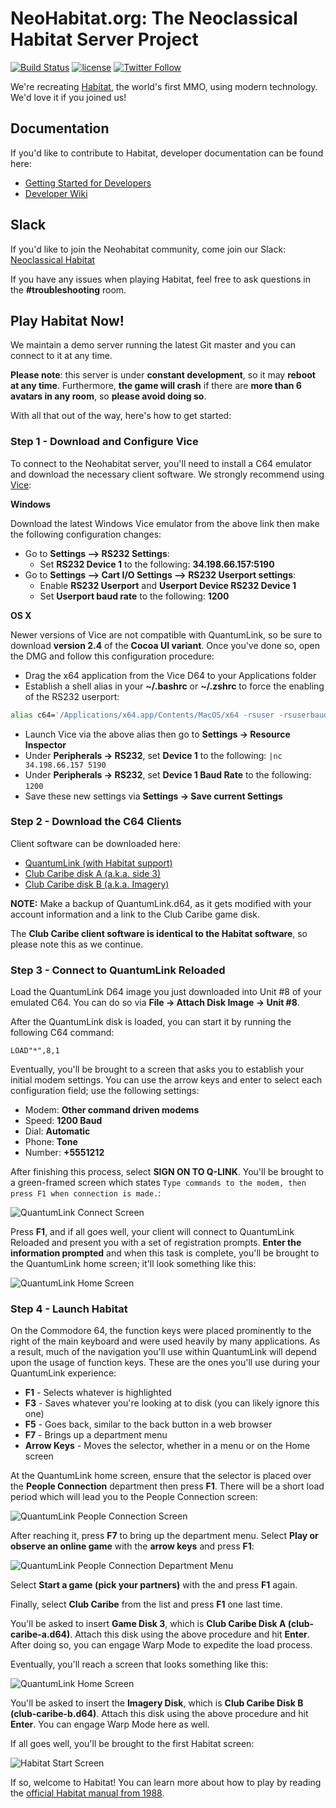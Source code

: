 NeoHabitat.org: The Neoclassical Habitat Server Project
=======================================================

[![Build Status](https://travis-ci.org/frandallfarmer/neohabitat.svg?branch=master)](https://travis-ci.org/frandallfarmer/neohabitat)
[![license](https://img.shields.io/github/license/mashape/apistatus.svg)](https://github.com/frandallfarmer/neohabitat/blob/master/LICENSE)
[![Twitter Follow](https://img.shields.io/twitter/follow/NeoHabitatProj.svg?style=social&label=Follow)](https://twitter.com/NeoHabitatProj)

We're recreating [Habitat](https://en.wikipedia.org/wiki/Habitat_(video_game)), the world's first MMO, using modern technology.  We'd love it if you joined us!

Documentation
-------------

If you'd like to contribute to Habitat, developer documentation can be found here:

  - [Getting Started for Developers](https://github.com/frandallfarmer/neohabitat/blob/master/docs/getting_started.md)
  - [Developer Wiki](https://github.com/frandallfarmer/neohabitat/wiki/Developers-Documentation)

Slack
-----

If you'd like to join the Neohabitat community, come join our Slack: [Neoclassical Habitat](https://neohabitat.slack.com)

If you have any issues when playing Habitat, feel free to ask questions in the **#troubleshooting** room.

Play Habitat Now!
-----------------

We maintain a demo server running the latest Git master and you can connect to it at any time.

**Please note**: this server is under **constant development**, so it may **reboot at any time**.  Furthermore, **the game will crash** if there are **more than 6 avatars in any room**, so **please avoid doing so**.

With all that out of the way, here's how to get started:

### Step 1 - Download and Configure Vice

To connect to the Neohabitat server, you'll need to install a C64 emulator and download the necessary client software.  We strongly recommend using [Vice](http://vice-emu.sourceforge.net/):

**Windows**

Download the latest Windows Vice emulator from the above link then make the following configuration changes:

- Go to **Settings –> RS232 Settings**:
  - Set **RS232 Device 1** to the following: **34.198.66.157:5190**
- Go to **Settings –> Cart I/O Settings –> RS232 Userport settings**:
  - Enable **RS232 Userport** and **Userport Device RS232 Device 1**
  - Set **Userport baud rate** to the following: **1200**

**OS X**

Newer versions of Vice are not compatible with QuantumLink, so be sure to download **version 2.4** of the **Cocoa UI variant**.  Once you've done so, open the DMG and follow this configuration procedure:

- Drag the x64 application from the Vice D64 to your Applications folder
- Establish a shell alias in your **~/.bashrc** or **~/.zshrc** to force the enabling of the RS232 userport:

```bash
alias c64='/Applications/x64.app/Contents/MacOS/x64 -rsuser -rsuserbaud 1200 -rsuserdev 0'
```

- Launch Vice via the above alias then go to **Settings -> Resource Inspector**
- Under **Peripherals -> RS232**, set **Device 1** to the following: ```|nc 34.198.66.157 5190```
- Under **Peripherals -> RS232**, set **Device 1 Baud Rate** to the following: ```1200```
- Save these new settings via **Settings -> Save current Settings**

### Step 2 - Download the C64 Clients

Client software can be downloaded here:

- [QuantumLink (with Habitat support)](https://s3.amazonaws.com/ssalevan/neohabitat/QuantumLink.d64)
- [Club Caribe disk A (a.k.a. side 3)](https://s3.amazonaws.com/ssalevan/neohabitat/club-caribe-a.d64)
- [Club Caribe disk B (a.k.a. Imagery)](https://s3.amazonaws.com/ssalevan/neohabitat/club-caribe-b.d64)

**NOTE:** Make a backup of QuantumLink.d64, as it gets modified with your account information and a link to the Club Caribe game disk.

The **Club Caribe client software is identical to the Habitat software**, so please note this as we continue.

### Step 3 - Connect to QuantumLink Reloaded

Load the QuantumLink D64 image you just downloaded into Unit #8 of your emulated C64.  You can do so via **File -> Attach Disk Image -> Unit #8**.

After the QuantumLink disk is loaded, you can start it by running the following C64 command:

```
LOAD"*",8,1
```

Eventually, you'll be brought to a screen that asks you to establish your initial modem settings.  You can use the arrow keys and enter to select each configuration field; use the following settings:

- Modem: **Other command driven modems**
- Speed: **1200 Baud**
- Dial: **Automatic**
- Phone: **Tone**
- Number: **+5551212**

After finishing this process, select **SIGN ON TO Q-LINK**.  You'll be brought to a green-framed screen which states ```Type commands to the modem, then press F1 when connection is made.```:

![QuantumLink Connect Screen](https://s3.amazonaws.com/ssalevan/neohabitat/connect_qlink.png)

Press **F1**, and if all goes well, your client will connect to QuantumLink Reloaded and present you with a set of registration prompts.  **Enter the information prompted** and when this task is complete, you'll be brought to the QuantumLink home screen; it'll look something like this:

![QuantumLink Home Screen](http://toastytech.com/guis/c64gquantumlink.gif)

### Step 4 - Launch Habitat

On the Commodore 64, the function keys were placed prominently to the right of the main keyboard and were used heavily by many applications.  As a result, much of the navigation you'll use within QuantumLink will depend upon the usage of function keys.  These are the ones you'll use during your QuantumLink experience:

- **F1** - Selects whatever is highlighted
- **F3** - Saves whatever you're looking at to disk (you can likely ignore this one)
- **F5** - Goes back, similar to the back button in a web browser
- **F7** - Brings up a department menu
- **Arrow Keys** - Moves the selector, whether in a menu or on the Home screen

At the QuantumLink home screen, ensure that the selector is placed over the **People Connection** department then press **F1**.  There will be a short load period which will lead you to the People Connection screen:

![QuantumLink People Connection Screen](https://s3.amazonaws.com/ssalevan/neohabitat/people_connection.png)

After reaching it, press **F7** to bring up the department menu.  Select **Play or observe an online game** with the **arrow keys** and press **F1**:

![QuantumLink People Connection Department Menu](https://s3.amazonaws.com/ssalevan/neohabitat/department_menu.png)

Select **Start a game (pick your partners)** with the and press **F1** again.

Finally, select **Club Caribe** from the list and press **F1** one last time.

You'll be asked to insert **Game Disk 3**, which is **Club Caribe Disk A (club-caribe-a.d64)**.  Attach this disk using the above procedure and hit **Enter**.  After doing so, you can engage Warp Mode to expedite the load process.

Eventually, you'll reach a screen that looks something like this:

![QuantumLink Home Screen](http://vzn.eddcoates.com/clubcaribe/sitepics/ClubCarFront.gif)

You'll be asked to insert the **Imagery Disk**, which is **Club Caribe Disk B (club-caribe-b.d64)**.  Attach this disk using the above procedure and hit **Enter**.  You can engage Warp Mode here as well.

If all goes well, you'll be brought to the first Habitat screen:

![Habitat Start Screen](https://s3.amazonaws.com/ssalevan/neohabitat/habitat_start.png)

If so, welcome to Habitat!  You can learn more about how to play by reading the [official Habitat manual from 1988](https://s3.amazonaws.com/ssalevan/Habitat_Manual_1988.pdf).
